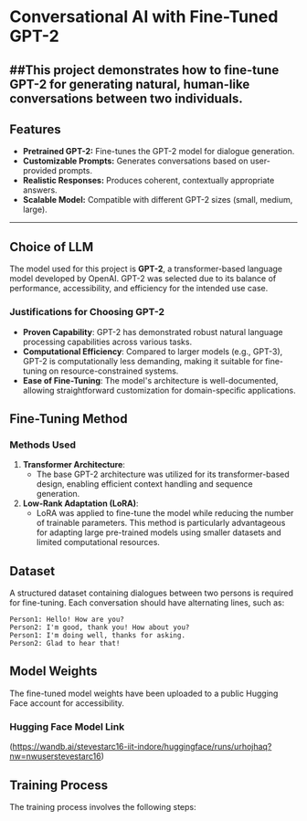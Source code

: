 # Conversational AI with Fine-Tuned GPT-2

   ##This project demonstrates how to fine-tune GPT-2 for generating natural, human-like conversations between two individuals. 
---

## Features

- **Pretrained GPT-2:** Fine-tunes the GPT-2 model for dialogue generation.  
- **Customizable Prompts:** Generates conversations based on user-provided prompts.  
- **Realistic Responses:** Produces coherent, contextually appropriate answers.  
- **Scalable Model:** Compatible with different GPT-2 sizes (small, medium, large).  

---

## Choice of LLM
The model used for this project is **GPT-2**, a transformer-based language model developed by OpenAI. GPT-2 was selected due to its balance of performance, accessibility, and efficiency for the intended use case.

### Justifications for Choosing GPT-2
- **Proven Capability**: GPT-2 has demonstrated robust natural language processing capabilities across various tasks.
- **Computational Efficiency**: Compared to larger models (e.g., GPT-3), GPT-2 is computationally less demanding, making it suitable for fine-tuning on resource-constrained systems.
- **Ease of Fine-Tuning**: The model's architecture is well-documented, allowing straightforward customization for domain-specific applications.

## Fine-Tuning Method

### Methods Used
1. **Transformer Architecture**: 
   - The base GPT-2 architecture was utilized for its transformer-based design, enabling efficient context handling and sequence generation.
2. **Low-Rank Adaptation (LoRA)**:
   - LoRA was applied to fine-tune the model while reducing the number of trainable parameters. This method is particularly advantageous for adapting large pre-trained models using smaller datasets and limited computational resources.

## Dataset

A structured dataset containing dialogues between two persons is required for fine-tuning. Each conversation should have alternating lines, such as:

```plaintext
Person1: Hello! How are you?  
Person2: I'm good, thank you! How about you?  
Person1: I'm doing well, thanks for asking.  
Person2: Glad to hear that!  
```

## Model Weights
The fine-tuned model weights have been uploaded to a public Hugging Face account for accessibility.

### Hugging Face Model Link
(https://wandb.ai/stevestarc16-iit-indore/huggingface/runs/urhojhaq?nw=nwuserstevestarc16)

## Training Process

The training process involves the following steps:


